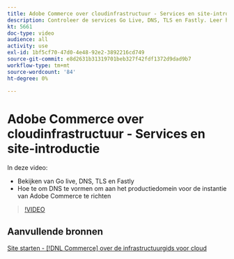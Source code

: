```yaml
---
title: Adobe Commerce over cloudinfrastructuur - Services en site-introductie
description: Controleer de services Go Live, DNS, TLS en Fastly. Leer hoe te om DNS te vormen om aan het productiedomein voor de instantie van Adobe Commerce te richten.
kt: 5661
doc-type: video
audience: all
activity: use
exl-id: 1bf5cf70-47d0-4e48-92e2-3892216cd749
source-git-commit: e8d2631b31319701beb327f42fdf1372d9dad9b7
workflow-type: tm+mt
source-wordcount: '84'
ht-degree: 0%

---
```


# Adobe Commerce over cloudinfrastructuur - Services en site-introductie

In deze video:

- Bekijken van Go live, DNS, TLS en Fastly
- Hoe te om DNS te vormen om aan het productiedomein voor de instantie van Adobe Commerce te richten

>[!VIDEO](https://video.tv.adobe.com/v/35697?quality=12&learn=on)

## Aanvullende bronnen

[Site starten - [!DNL Commerce] over de infrastructuurgids voor cloud](https://experienceleague.adobe.com/docs/commerce-cloud-service/user-guide/launch/overview.html)
